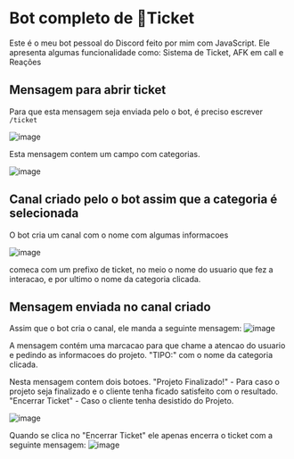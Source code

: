 # Bot completo de 🎫Ticket
Este é o meu bot pessoal do Discord feito por mim com JavaScript. Ele apresenta algumas funcionalidade como: Sistema de Ticket, AFK em call e Reações

## Mensagem para abrir ticket
Para que esta mensagem seja enviada pelo o bot, é preciso escrever `/ticket`

![image](https://github.com/DanielAlexssander/Ticket-bot-Discord/assets/130486556/5e5c4a4b-b00f-4325-a7fc-ee1a083a9123)

Esta mensagem contem um campo com categorias.

![image](https://github.com/DanielAlexssander/Ticket-bot-Discord/assets/130486556/0385b12b-b60c-4665-990d-126e1febb59b)


## Canal criado pelo o bot assim que a categoria é selecionada
O bot cria um canal com o nome com algumas informacoes

![image](https://github.com/DanielAlexssander/Ticket-bot-Discord/assets/130486556/00d567e2-f153-4288-b6fd-7d926b89199b)

comeca com um prefixo de ticket, no meio o nome do usuario que fez a interacao, e por ultimo o nome da categoria clicada.

## Mensagem enviada no canal criado
Assim que o bot cria o canal, ele manda a seguinte mensagem:
![image](https://github.com/DanielAlexssander/Ticket-bot-Discord/assets/130486556/c8f622ac-31a3-4bab-a205-3e2431d40b9f)

A mensagem contém uma marcacao para que chame a atencao do usuario e pedindo as informacoes do projeto.
"TIPO:" com o nome da categoria clicada.

Nesta mensagem contem dois botoes.
"Projeto Finalizado!" - Para caso o projeto seja finalizado e o cliente tenha ficado satisfeito com o resultado.
"Encerrar Ticket" - Caso o cliente tenha desistido do Projeto.

![image](https://github.com/DanielAlexssander/Ticket-bot-Discord/assets/130486556/8e727ea2-ae0f-4839-9ef0-f0dc18aba51d)

Quando se clica no "Encerrar Ticket" ele apenas encerra o ticket com a seguinte mensagem:
![image](https://github.com/DanielAlexssander/Ticket-bot-Discord/assets/130486556/bf4321e5-da3a-4587-8e00-5fca7ea1fa60)
